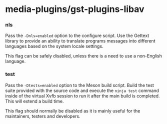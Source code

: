 # media-plugins/gst-plugins-libav

### nls
Pass the `-Dnls=enabled` option to the configure script. Use the Gettext library to provide an ability to translate programs messages into different languages based on the system locale settings.

This flag can be safely disabled, unless there is a need to use a non-English language.

### test
Pass the `-Dtests=enabled` option to the Meson build script. Build the test suite provided with the source code and execute the `ninja test` command inside of the virtual Xvfb session to run it after the main build is completed. This will extend a build time.

This flag should normally be disabled as it is mainly useful for the maintainers, testers and developers.
